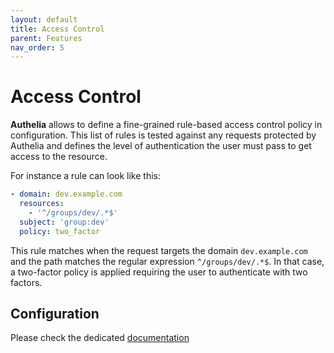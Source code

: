 ```yaml
---
layout: default
title: Access Control
parent: Features
nav_order: 5
---
```


# Access Control

**Authelia** allows to define a fine-grained rule-based access control policy in
configuration. This list of rules is tested against any requests protected by
Authelia and defines the level of authentication the user must pass to get access
to the resource.

For instance a rule can look like this:

```yaml
- domain: dev.example.com
  resources:
    - '^/groups/dev/.*$'
  subject: 'group:dev'
  policy: two_factor
```


This rule matches when the request targets the domain `dev.example.com` and the path
matches the regular expression `^/groups/dev/.*$`. In that case, a two-factor policy
is applied requiring the user to authenticate with two factors.

## Configuration

Please check the dedicated [documentation](../configuration/access-control.md)
